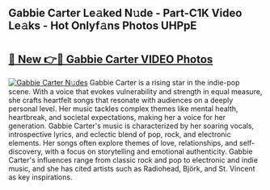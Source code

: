 ## Gabbie Carter Le𝚊ked N𝚞de - Part-C1K Video Le𝚊ks - Hot Onlyf𝚊ns Photos UHPpE

# <h2><a href="http://ab44180.deff.icu/?id=Gabbie+Carter">🔗 New 👉🔴 Gabbie Carter VIDEO Photos</a></h2>

[![Gabbie Carter N𝚞des](https://i.imgur.com/rIISA9y.gif)](http://ab44180.deff.icu/?id=Gabbie+Carter)
Gabbie Carter is a rising star in the indie-pop scene. With a voice that evokes vulnerability and strength in equal measure, she crafts heartfelt songs that resonate with audiences on a deeply personal level. Her music tackles complex themes like mental health, heartbreak, and societal expectations, making her a voice for her generation. Gabbie Carter's music is characterized by her soaring vocals, introspective lyrics, and eclectic blend of pop, rock, and electronic elements. Her songs often explore themes of love, relationships, and self-discovery, with a focus on storytelling and emotional authenticity. Gabbie Carter's influences range from classic rock and pop to electronic and indie music, and she has cited artists such as Radiohead, Björk, and St. Vincent as key inspirations.

